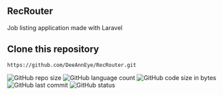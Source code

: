 ## RecRouter

Job listing application made with Laravel

## Clone this repository

```https://github.com/DeeAnnEye/RecRouter.git```
<br/>

![GitHub repo size](https://img.shields.io/github/repo-size/DeeAnnEye/RecRouter) ![GitHub language count](https://img.shields.io/github/languages/count/DeeAnnEye/RecRouter) ![GitHub code size in bytes](https://img.shields.io/github/languages/code-size/DeeAnnEye/RecRouter) ![GitHub last commit](https://img.shields.io/github/last-commit/DeeAnnEye/RecRouter) ![GitHub status](https://img.shields.io/badge/status-complete-success)